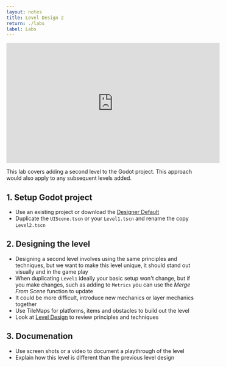```yaml
---
layout: notes
title: Level Design 2
return: ./labs
label: Labs
---
```


<iframe width="560" height="315" src="https://www.youtube.com/embed/BqIsnhNf-Cs?rel=0" frameborder="0" allowfullscreen></iframe>

This lab covers adding a second level to the Godot project.  This approach would also apply to any subsequent levels added.

## 1. Setup Godot project
- Use an existing project or download the [Designer Default](./Designer_Default.zip)
- Duplicate the `UIScene.tscn` or your `Level1.tscn` and rename the copy `Level2.tscn`

## 2. Designing the level
- Designing a second level involves using the same principles and techniques, but we want to make this level unique, it should stand out visually and in the game play
- When duplicating `Level1` ideally your basic setup won't change, but if you make changes, such as adding to `Metrics` you can use the *Merge From Scene* function to update
- It could be more difficult, introduce new mechanics or layer mechanics together
- Use TileMaps for platforms, items and obstacles to build out the level
- Look at [Level Design](./3-1_Level_Design) to review principles and techniques

## 3. Documenation
- Use screen shots or a video to document a playthrough of the level
- Explain how this level is different than the previous level design
